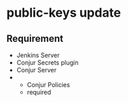 # public-keys update #
## Requirement
+ Jenkins Server
+ Conjur Secrets plugin
+ Conjur Server
+ * Conjur Policies
  * required
